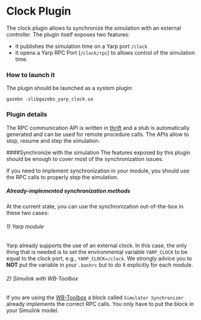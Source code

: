 Clock Plugin
===================

The clock plugin allows to synchronize the simulation with an external controller.
The plugin itself exposes two features:

- It publishes the simulation time on a Yarp port `/clock`
- It opens a Yarp RPC Port (`/clock/rpc`) to allows control of the simulation time.

### How to launch it
The plugin should be launched as a system plugin:

`gazebo -slibgazebo_yarp_clock.so`

### Plugin details

The RPC communication API is written in [thrift](https://github.com/robotology/gazebo-yarp-plugins/blob/master/thrift/clock/clock_rpc.thrift) and a stub is automatically generated and can be used for remote procedure calls. The APIs allow to stop, resume and step the simulation.


####Synchronize with the simulation
The features exposed by this plugin should be enough to cover most of the synchronization issues.

If you need to implement synchronization in your module, you should use the RPC calls to properly step the simulation.

##### Already-implemented synchronization methods
At the current state, you can use the synchronization out-of-the-box in these two cases:

###### 1) Yarp module
Yarp already supports the use of an external clock. In this case, the only thing that is needed is to set the environmental variable `YARP_CLOCK` to be equal to the clock port, e.g., `YARP_CLOCK=/clock`. 
We strongly advice you to **NOT** put the variable in your `.bashrc` but to do it explicitly for each module.

###### 2) Simulink with WB-Toolbox
If you are using the [WB-Toolbox](https://github.com/robotology/WB-Toolbox) a block called `Simulator Synchronizer` already implements the correct RPC calls. You only have to put the block in your Simulink model.
